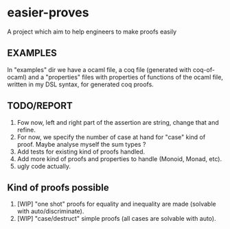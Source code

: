 # easier-proves
A project which aim to help engineers to make proofs easily

## EXAMPLES

In "examples" dir we have a ocaml file, a coq file (generated with coq-of-ocaml) and a "properties" files with properties of functions of the ocaml file, written in my DSL syntax, for generated coq proofs.

## TODO/REPORT
1. Fow now, left and right part of the assertion are string, change that and refine.
2. For now, we specify the number of case at hand for "case" kind of proof. Maybe analyse myself the sum types ?
3. Add tests for existing kind of proofs handled.
4. Add more kind of proofs and properties to handle (Monoid, Monad, etc).
5. ugly code actually.

## Kind of proofs possible
1. [WIP] "one shot" proofs for equality and inequality are made (solvable with auto/discriminate).
2. [WIP] "case/destruct" simple proofs (all cases are solvable with auto).
